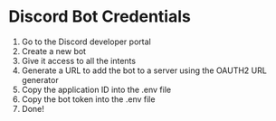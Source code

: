 # Discord Bot Credentials
1. Go to the Discord developer portal
2. Create a new bot
3. Give it access to all the intents
4. Generate a URL to add the bot to a server using the OAUTH2 URL generator
5. Copy the application ID into the .env file
6. Copy the bot token into the .env file
7. Done!
